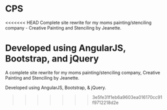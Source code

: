 CPS
===

<<<<<<< HEAD
Complete site rewrite for my moms painting/stenciling company - Creative Painting and Stenciling by Jeanette. 

Developed using AngularJS, Bootstrap, and jQuery
=======
A complete site rewrite for my moms painting/stenciling company, Creative Painting and Stenciling by Jeanette. 

Developed using AngularJS, Bootstrap, & jQuery.
>>>>>>> 3e5fe31f1eb6a9603ea016170cc91f9712218d2e
